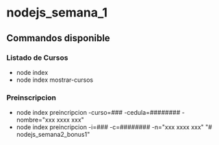 # nodejs_semana_1
## Commandos disponible

### Listado de Cursos
- node index 
- node index mostrar-cursos

### Preinscripcion
- node index preincripcion -curso=### -cedula=######## -nombre="xxx xxxx xxx"
- node index preincripcion -i=### -c=######## -n="xxx xxxx xxx"
"# nodejs_semana2_bonus1" 
